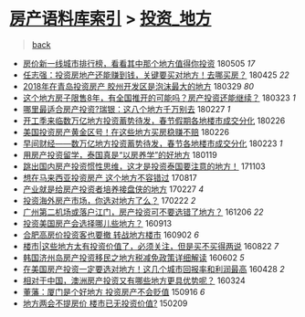 [房产语料库索引](../../README.md)  > [投资_地方](投资_地方.md)
====
> [back](../README.md)

- [房价新一线城市排行榜，看看其中那个地方值得你投资](http://jkwz.applinzi.com/ittc/7099592510714414086.html#%E6%88%BF%E4%BB%B7%E6%96%B0%E4%B8%80%E7%BA%BF%E5%9F%8E%E5%B8%82%E6%8E%92%E8%A1%8C%E6%A6%9C%EF%BC%8C%E7%9C%8B%E7%9C%8B%E5%85%B6%E4%B8%AD%E9%82%A3%E4%B8%AA%E5%9C%B0%E6%96%B9%E5%80%BC%E5%BE%97%E4%BD%A0%E6%8A%95%E8%B5%84) 180505 *17* 
- [任志强：投资房地产还能赚到钱，关键要买对地方！去哪买房？](http://jkwz.applinzi.com/ittc/7095905607611843594.html#%E4%BB%BB%E5%BF%97%E5%BC%BA%EF%BC%9A%E6%8A%95%E8%B5%84%E6%88%BF%E5%9C%B0%E4%BA%A7%E8%BF%98%E8%83%BD%E8%B5%9A%E5%88%B0%E9%92%B1%EF%BC%8C%E5%85%B3%E9%94%AE%E8%A6%81%E4%B9%B0%E5%AF%B9%E5%9C%B0%E6%96%B9%EF%BC%81%E5%8E%BB%E5%93%AA%E4%B9%B0%E6%88%BF%EF%BC%9F) 180425 *22* 
- [2018年在青岛投资房产   胶州开发区是泡沫最大的地方](http://jkwz.applinzi.com/ittc/7085834780539356170.html#2018%E5%B9%B4%E5%9C%A8%E9%9D%92%E5%B2%9B%E6%8A%95%E8%B5%84%E6%88%BF%E4%BA%A7+++%E8%83%B6%E5%B7%9E%E5%BC%80%E5%8F%91%E5%8C%BA%E6%98%AF%E6%B3%A1%E6%B2%AB%E6%9C%80%E5%A4%A7%E7%9A%84%E5%9C%B0%E6%96%B9) 180329 *80* 
- [这个地方房子限售8年，有全国推开的可能吗？房产投资还能继续？](http://jkwz.applinzi.com/ittc/7083601021689660423.html#%E8%BF%99%E4%B8%AA%E5%9C%B0%E6%96%B9%E6%88%BF%E5%AD%90%E9%99%90%E5%94%AE8%E5%B9%B4%EF%BC%8C%E6%9C%89%E5%85%A8%E5%9B%BD%E6%8E%A8%E5%BC%80%E7%9A%84%E5%8F%AF%E8%83%BD%E5%90%97%EF%BC%9F%E6%88%BF%E4%BA%A7%E6%8A%95%E8%B5%84%E8%BF%98%E8%83%BD%E7%BB%A7%E7%BB%AD%EF%BC%9F) 180323 *1* 
- [哪里最适合房产投资?瑞银：这八个地方千万别去](http://jkwz.applinzi.com/ittc/7074700698766017547.html#%E5%93%AA%E9%87%8C%E6%9C%80%E9%80%82%E5%90%88%E6%88%BF%E4%BA%A7%E6%8A%95%E8%B5%84%3F%E7%91%9E%E9%93%B6%EF%BC%9A%E8%BF%99%E5%85%AB%E4%B8%AA%E5%9C%B0%E6%96%B9%E5%8D%83%E4%B8%87%E5%88%AB%E5%8E%BB) 180227 *1* 
- [开工季来临数万亿地方投资蓄势待发，春节假期各地楼市成交分化](http://jkwz.applinzi.com/ittc/7074421708469830662.html#%E5%BC%80%E5%B7%A5%E5%AD%A3%E6%9D%A5%E4%B8%B4%E6%95%B0%E4%B8%87%E4%BA%BF%E5%9C%B0%E6%96%B9%E6%8A%95%E8%B5%84%E8%93%84%E5%8A%BF%E5%BE%85%E5%8F%91%EF%BC%8C%E6%98%A5%E8%8A%82%E5%81%87%E6%9C%9F%E5%90%84%E5%9C%B0%E6%A5%BC%E5%B8%82%E6%88%90%E4%BA%A4%E5%88%86%E5%8C%96) 180226  
- [美国投资房产黄金区号！在这些地方买房稳赚不赔](http://jkwz.applinzi.com/ittc/7074334372268606480.html#%E7%BE%8E%E5%9B%BD%E6%8A%95%E8%B5%84%E6%88%BF%E4%BA%A7%E9%BB%84%E9%87%91%E5%8C%BA%E5%8F%B7%EF%BC%81%E5%9C%A8%E8%BF%99%E4%BA%9B%E5%9C%B0%E6%96%B9%E4%B9%B0%E6%88%BF%E7%A8%B3%E8%B5%9A%E4%B8%8D%E8%B5%94) 180226  
- [早间财经——数万亿地方投资蓄势待发，春节各地楼市成交分化](http://jkwz.applinzi.com/ittc/7073237411381642247.html#%E6%97%A9%E9%97%B4%E8%B4%A2%E7%BB%8F%E2%80%94%E2%80%94%E6%95%B0%E4%B8%87%E4%BA%BF%E5%9C%B0%E6%96%B9%E6%8A%95%E8%B5%84%E8%93%84%E5%8A%BF%E5%BE%85%E5%8F%91%EF%BC%8C%E6%98%A5%E8%8A%82%E5%90%84%E5%9C%B0%E6%A5%BC%E5%B8%82%E6%88%90%E4%BA%A4%E5%88%86%E5%8C%96) 180223 *1* 
- [用房产投资留学，泰国真是“以房养学”的好地方](http://jkwz.applinzi.com/ittc/7060248221828252679.html#%E7%94%A8%E6%88%BF%E4%BA%A7%E6%8A%95%E8%B5%84%E7%95%99%E5%AD%A6%EF%BC%8C%E6%B3%B0%E5%9B%BD%E7%9C%9F%E6%98%AF%E2%80%9C%E4%BB%A5%E6%88%BF%E5%85%BB%E5%AD%A6%E2%80%9D%E7%9A%84%E5%A5%BD%E5%9C%B0%E6%96%B9) 180119  
- [跳出国内房产投资惯性思维，这才是投资泰国要注意的地方！](http://jkwz.applinzi.com/ittc/7031649790675387408.html#%E8%B7%B3%E5%87%BA%E5%9B%BD%E5%86%85%E6%88%BF%E4%BA%A7%E6%8A%95%E8%B5%84%E6%83%AF%E6%80%A7%E6%80%9D%E7%BB%B4%EF%BC%8C%E8%BF%99%E6%89%8D%E6%98%AF%E6%8A%95%E8%B5%84%E6%B3%B0%E5%9B%BD%E8%A6%81%E6%B3%A8%E6%84%8F%E7%9A%84%E5%9C%B0%E6%96%B9%EF%BC%81) 171103  
- [想在马来西亚投资房产 这个地方不容错过](http://jkwz.applinzi.com/ittc/7002776998332875792.html#%E6%83%B3%E5%9C%A8%E9%A9%AC%E6%9D%A5%E8%A5%BF%E4%BA%9A%E6%8A%95%E8%B5%84%E6%88%BF%E4%BA%A7+%E8%BF%99%E4%B8%AA%E5%9C%B0%E6%96%B9%E4%B8%8D%E5%AE%B9%E9%94%99%E8%BF%87) 170817  
- [产业就是给房产投资者培养接盘侠的地方](http://jkwz.applinzi.com/ittc/6939262699283416068.html#%E4%BA%A7%E4%B8%9A%E5%B0%B1%E6%98%AF%E7%BB%99%E6%88%BF%E4%BA%A7%E6%8A%95%E8%B5%84%E8%80%85%E5%9F%B9%E5%85%BB%E6%8E%A5%E7%9B%98%E4%BE%A0%E7%9A%84%E5%9C%B0%E6%96%B9) 170227 *4* 
- [投资海外房产市场，你选对地方了么？](http://jkwz.applinzi.com/ittc/6937553444339713029.html#%E6%8A%95%E8%B5%84%E6%B5%B7%E5%A4%96%E6%88%BF%E4%BA%A7%E5%B8%82%E5%9C%BA%EF%BC%8C%E4%BD%A0%E9%80%89%E5%AF%B9%E5%9C%B0%E6%96%B9%E4%BA%86%E4%B9%88%EF%BC%9F) 170222 *2* 
- [广州第二机场或落户江门，房产投资可不要选错了地方？](http://jkwz.applinzi.com/ittc/6908439850956358660.html#%E5%B9%BF%E5%B7%9E%E7%AC%AC%E4%BA%8C%E6%9C%BA%E5%9C%BA%E6%88%96%E8%90%BD%E6%88%B7%E6%B1%9F%E9%97%A8%EF%BC%8C%E6%88%BF%E4%BA%A7%E6%8A%95%E8%B5%84%E5%8F%AF%E4%B8%8D%E8%A6%81%E9%80%89%E9%94%99%E4%BA%86%E5%9C%B0%E6%96%B9%EF%BC%9F) 161206 *22* 
- [投资美国房产会选择哪儿些地方？](http://jkwz.applinzi.com/ittc/6877367112389100549.html#%E6%8A%95%E8%B5%84%E7%BE%8E%E5%9B%BD%E6%88%BF%E4%BA%A7%E4%BC%9A%E9%80%89%E6%8B%A9%E5%93%AA%E5%84%BF%E4%BA%9B%E5%9C%B0%E6%96%B9%EF%BC%9F) 160913  
- [合肥高房价投资客也要撤 转战地方楼市](http://jkwz.applinzi.com/ittc/6873183836128674820.html#%E5%90%88%E8%82%A5%E9%AB%98%E6%88%BF%E4%BB%B7%E6%8A%95%E8%B5%84%E5%AE%A2%E4%B9%9F%E8%A6%81%E6%92%A4+%E8%BD%AC%E6%88%98%E5%9C%B0%E6%96%B9%E6%A5%BC%E5%B8%82) 160902 *6* 
- [楼市|这些地方太有投资价值了，必须关注，但是买不买得两说](http://jkwz.applinzi.com/ittc/6869224980134495237.html#%E6%A5%BC%E5%B8%82%7C%E8%BF%99%E4%BA%9B%E5%9C%B0%E6%96%B9%E5%A4%AA%E6%9C%89%E6%8A%95%E8%B5%84%E4%BB%B7%E5%80%BC%E4%BA%86%EF%BC%8C%E5%BF%85%E9%A1%BB%E5%85%B3%E6%B3%A8%EF%BC%8C%E4%BD%86%E6%98%AF%E4%B9%B0%E4%B8%8D%E4%B9%B0%E5%BE%97%E4%B8%A4%E8%AF%B4) 160822 *7* 
- [韩国济州岛房产投资移民之地方税减免政策详细解读](http://jkwz.applinzi.com/ittc/6839158981440046084.html#%E9%9F%A9%E5%9B%BD%E6%B5%8E%E5%B7%9E%E5%B2%9B%E6%88%BF%E4%BA%A7%E6%8A%95%E8%B5%84%E7%A7%BB%E6%B0%91%E4%B9%8B%E5%9C%B0%E6%96%B9%E7%A8%8E%E5%87%8F%E5%85%8D%E6%94%BF%E7%AD%96%E8%AF%A6%E7%BB%86%E8%A7%A3%E8%AF%BB) 160602 *5* 
- [在美国房产投资一定要选对地方！这几个城市回报率和利润最高](http://jkwz.applinzi.com/ittc/6826103346527994885.html#%E5%9C%A8%E7%BE%8E%E5%9B%BD%E6%88%BF%E4%BA%A7%E6%8A%95%E8%B5%84%E4%B8%80%E5%AE%9A%E8%A6%81%E9%80%89%E5%AF%B9%E5%9C%B0%E6%96%B9%EF%BC%81%E8%BF%99%E5%87%A0%E4%B8%AA%E5%9F%8E%E5%B8%82%E5%9B%9E%E6%8A%A5%E7%8E%87%E5%92%8C%E5%88%A9%E6%B6%A6%E6%9C%80%E9%AB%98) 160428 *2* 
- [相对于中国，澳洲房产投资又有哪些地方更具优势呢？](http://jkwz.applinzi.com/ittc/6813091092752761860.html#%E7%9B%B8%E5%AF%B9%E4%BA%8E%E4%B8%AD%E5%9B%BD%EF%BC%8C%E6%BE%B3%E6%B4%B2%E6%88%BF%E4%BA%A7%E6%8A%95%E8%B5%84%E5%8F%88%E6%9C%89%E5%93%AA%E4%BA%9B%E5%9C%B0%E6%96%B9%E6%9B%B4%E5%85%B7%E4%BC%98%E5%8A%BF%E5%91%A2%EF%BC%9F) 160324  
- [董藩：厦门是个好地方 投资房产不会贬值](http://jkwz.applinzi.com/ittc/6742623756344591365.html#%E8%91%A3%E8%97%A9%EF%BC%9A%E5%8E%A6%E9%97%A8%E6%98%AF%E4%B8%AA%E5%A5%BD%E5%9C%B0%E6%96%B9+%E6%8A%95%E8%B5%84%E6%88%BF%E4%BA%A7%E4%B8%8D%E4%BC%9A%E8%B4%AC%E5%80%BC) 150916 *6* 
- [地方两会不提房价 楼市已无投资价值?](http://jkwz.applinzi.com/ittc/547650611392585379.html#%E5%9C%B0%E6%96%B9%E4%B8%A4%E4%BC%9A%E4%B8%8D%E6%8F%90%E6%88%BF%E4%BB%B7+%E6%A5%BC%E5%B8%82%E5%B7%B2%E6%97%A0%E6%8A%95%E8%B5%84%E4%BB%B7%E5%80%BC%3F) 150209  
